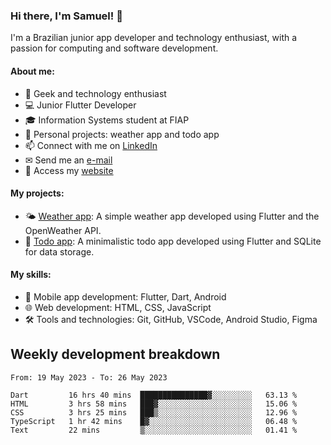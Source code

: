 ### Hi there, I'm Samuel! 👋

I'm a Brazilian junior app developer and technology enthusiast, with a passion for computing and software development.

#### About me:

- 🌟 Geek and technology enthusiast
- 💻 Junior Flutter Developer
- 🎓 Information Systems student at FIAP
- 🔭 Personal projects: weather app and todo app
- 📫 Connect with me on [LinkedIn](https://www.linkedin.com/in/samuel-s-marques/)
- ✉ Send me an [e-mail](mailto:samuel.s.marques@protonmail.com)
- 🔗 Access my [website](https://samuel-marques.me/)

#### My projects:

- 🌤️ [Weather app](https://github.com/samuel-s-marques/weather-app): A simple weather app developed using Flutter and the OpenWeather API.
- 📝 [Todo app](https://github.com/samuel-s-marques/todo-app): A minimalistic todo app developed using Flutter and SQLite for data storage.

#### My skills:

- 📱 Mobile app development: Flutter, Dart, Android
- 🌐 Web development: HTML, CSS, JavaScript
- 🛠️ Tools and technologies: Git, GitHub, VSCode, Android Studio, Figma

## Weekly development breakdown
<!--START_SECTION:waka-->

```text
From: 19 May 2023 - To: 26 May 2023

Dart         16 hrs 40 mins  ███████████████▓░░░░░░░░░   63.13 %
HTML         3 hrs 58 mins   ███▓░░░░░░░░░░░░░░░░░░░░░   15.06 %
CSS          3 hrs 25 mins   ███▒░░░░░░░░░░░░░░░░░░░░░   12.96 %
TypeScript   1 hr 42 mins    █▓░░░░░░░░░░░░░░░░░░░░░░░   06.48 %
Text         22 mins         ▒░░░░░░░░░░░░░░░░░░░░░░░░   01.41 %
```

<!--END_SECTION:waka-->

